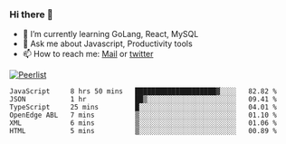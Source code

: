 ### Hi there 👋

- 🌱 I’m currently learning GoLang, React, MySQL
- 💬 Ask me about Javascript, Productivity tools 
- 📫 How to reach me: [Mail](mailto:kvaishak47@gmail.com) or [twitter](https://twitter.com/kvaish4k)

[![Peerlist](https://peerlist-readme-badge.herokuapp.com/api/kvaishak)](https://peerlist.io/kvaishak)

<!--START_SECTION:waka-->

```text
JavaScript     8 hrs 50 mins   ████████████████████▓░░░░   82.82 %
JSON           1 hr            ██▒░░░░░░░░░░░░░░░░░░░░░░   09.41 %
TypeScript     25 mins         █░░░░░░░░░░░░░░░░░░░░░░░░   04.01 %
OpenEdge ABL   7 mins          ▒░░░░░░░░░░░░░░░░░░░░░░░░   01.10 %
XML            6 mins          ▒░░░░░░░░░░░░░░░░░░░░░░░░   01.06 %
HTML           5 mins          ▒░░░░░░░░░░░░░░░░░░░░░░░░   00.89 %
```

<!--END_SECTION:waka-->
